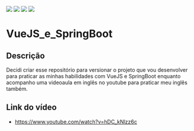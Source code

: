 <p>
  <img src="https://img.shields.io/badge/Vue-3.2.13-light_green">
  <img src="https://img.shields.io/badge/Java-17-orange">
  <img src="https://img.shields.io/badge/Spring_Boot-3.1.1-green">
  <img src="https://img.shields.io/badge/Maven-4.0.0-red">
</p>

# VueJS_e_SpringBoot
## Descrição

Decidi criar esse repositório para versionar o projeto que vou desenvolver para praticar as minhas habilidades com VueJS e SpringBoot enquanto acompanho uma videoaula em inglês no youtube para praticar meu inglês também.

## Link do vídeo
- https://www.youtube.com/watch?v=hDC_kNlzz6c
